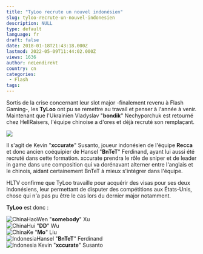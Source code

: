 ```yaml
---
title: "TyLoo recrute un nouvel indonésien"
slug: tyloo-recrute-un-nouvel-indonesien
description: NULL
type: default
language: fr
draft: false
date: 2018-01-18T21:43:18.000Z
lastmod: 2022-05-09T11:44:02.000Z
views: 1636
author: neLendirekt
country: cn
categories:
 - Flash
tags:
---
```

Sortis de la crise concernant leur slot major -finalement revenu à Flash Gaming-, les **TyLoo** ont pu se remettre au travail et penser à l'année à venir. Maintenant que l'Ukrainien Vladyslav "**bondik**" Nechyporchuk est retourné chez HellRaisers, l'équipe chinoise a d'ores et déjà recruté son remplaçant.

![](https://flickshot-ue.s3.eu-west-2.amazonaws.com/flickshot/article/5a60d7229e82e/images/0Zv5YFjgQMfXRCNJIQfcqqwLeTmvl5xOlhHAqKwa.jpeg)

Il s'agit de Kevin "**xccurate**" Susanto, joueur indonésien de l'équipe **Recca** et donc ancien coéquipier de Hansel "**BnTeT**" Ferdinand, ayant lui aussi été recruté dans cette formation. xccurate prendra le rôle de sniper et de leader in game dans une composition qui va dorénavant alterner entre l'anglais et le chinois, aidant certainement BnTeT à mieux s'intégrer dans l'équipe. 

HLTV confirme que TyLoo travaille pour acquérir des visas pour ses deux Indonésiens, leur permettant de disputer des compétitions aux États-Unis, chose qui n'a pas pu être le cas lors du dernier major notamment.

**TyLoo** est donc :

![China](/images/countries/cn.svg)⁠HaoWen "**somebody**" Xu  
![China](/images/countries/cn.svg)⁠Hui "**DD**" Wu  
![China](/images/countries/cn.svg)⁠Ke "**Mo**" Liu  
![Indonesia](/images/countries/id.svg)⁠Hansel "**BnTeT**" Ferdinand  
![Indonesia](/images/countries/id.svg)⁠ Kevin "**xccurate**" Susanto
